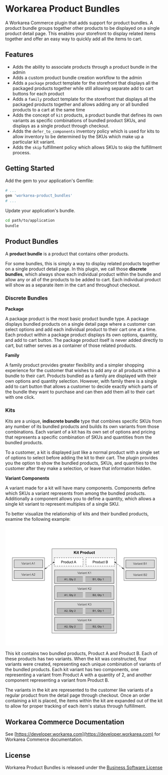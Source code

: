Workarea Product Bundles
================================================================================

A Workarea Commerce plugin that adds support for product bundles. A product bundle groups together other products to be displayed on a single product detail page. This enables your storefront to display related items together and offer an easy way to quickly add all the items to cart.

Features
--------------------------------------------------------------------------------

* Adds the ability to associate products through a product bundle in the admin
* Adds a custom product bundle creation workflow to the admin
* Adds a `package` product template for the storefront that displays all the packaged products together while still allowing separate add to cart buttons for each product
* Adds a `family` product template for the storefront that displays all the packaged products together and allows adding any or all bundled products to a cart at the same time
* Adds the concept of `kit` products, a product bundle that defines its own variants as specific combinations of bundled product SKUs, and displays as a single product through checkout.
* Adds the `defer_to_components` inventory policy which is used for kits to allow inventory to be determined by the SKUs which make up a particular kit variant.
* Adds the `skip` fulfillment policy which allows SKUs to skip the fulfillment process.

Getting Started
--------------------------------------------------------------------------------

Add the gem to your application's Gemfile:

```ruby
# ...
gem 'workarea-product_bundles'
# ...
```

Update your application's bundle.

```bash
cd path/to/application
bundle
```

Product Bundles
--------------------------------------------------------------------------------

A **product bundle** is a product that contains other products.

For some bundles, this is simply a way to display related products together on a single product detail page. In this plugin, we call those **discrete bundles**, which always show each individual product within the bundle and allow any or all of the products to be added to cart. Each individual product will show as a separate item in the cart and throughout checkout.

### Discrete Bundles

**Package**

A package product is the most basic product bundle type. A package displays bundled products on a single detail page where a customer can select options and add each individual product to their cart one at a time. Each product within a package product displays its own options, quantity, and add to cart button. The package product itself is never added directly to cart, but rather serves as a container of those related products.

**Family**

A family product provides greater flexibility and a simpler shopping experience for the customer that wishes to add any or all products within a bundle to their cart. Products bundled as a family are displayed with their own options and quantity selection. However, with family there is a single add to cart button that allows a customer to decide exactly which parts of the bundle they want to purchase and can then add them all to their cart with one click.

### Kits

Kits are a unique, **indiscrete bundle** type that combines specific SKUs from any number of its bundled products and builds its own variants from those combinations. Each variant of a kit has its own set of options and pricing that represents a specific combination of SKUs and quantities from the bundled products.

To a customer, a kit is displayed just like a normal product with a single set of options to select before adding the kit to their cart. The plugin provides you the option to show the bundled products, SKUs, and quantities to the customer after they make a selection, or leave that information hidden.

**Variant Components**

A variant made for a kit will have many components. Components define which SKUs a variant represents from among the bundled products. Additionally a component allows you to define a quantity, which allows a single kit variant to represent multiples of a single SKU.

To better visualize the relationship of kits and their bundled products, examine the following example:

![Kit Diagram](kit_diagram.png)

This kit contains two bundled products, Product A and Product B. Each of these products has two variants. When the kit was constructed, four variants were created, representing each unique combination of variants of the bundled products. Each kit variant has two components, one representing a variant from Product A with a quantity of 2, and another component representing a variant from Product B.

The variants in the kit are represented to the customer like variants of a regular product from the detail page through checkout. Once an order containing a kit is placed, the items within the kit are expanded out of the kit to allow for proper tracking of each item's status through fulfillment.

Workarea Commerce Documentation
--------------------------------------------------------------------------------

See [https://developer.workarea.com](https://developer.workarea.com) for Workarea Commerce documentation.

License
--------------------------------------------------------------------------------

Workarea Product Bundles is released under the [Business Software License](LICENSE)
